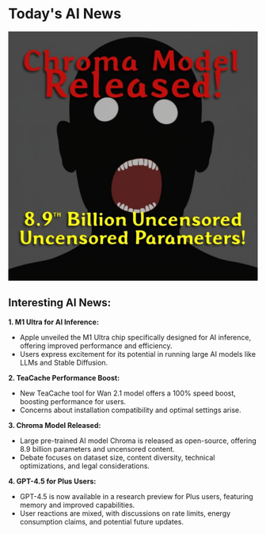 
# Today's AI News

![Todays Image](pictures/20250306_101158.png)

## Interesting AI News:

**1. M1 Ultra for AI Inference:**

- Apple unveiled the M1 Ultra chip specifically designed for AI inference, offering improved performance and efficiency.
- Users express excitement for its potential in running large AI models like LLMs and Stable Diffusion.


**2. TeaCache Performance Boost:**

- New TeaCache tool for Wan 2.1 model offers a 100% speed boost, boosting performance for users.
- Concerns about installation compatibility and optimal settings arise.


**3. Chroma Model Released:**

- Large pre-trained AI model Chroma is released as open-source, offering 8.9 billion parameters and uncensored content.
- Debate focuses on dataset size, content diversity, technical optimizations, and legal considerations.


**4. GPT-4.5 for Plus Users:**

- GPT-4.5 is now available in a research preview for Plus users, featuring memory and improved capabilities.
- User reactions are mixed, with discussions on rate limits, energy consumption claims, and potential future updates.
